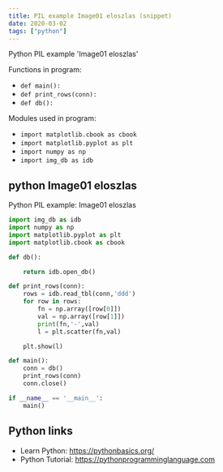```yaml
---
title: PIL example Image01 eloszlas (snippet)
date: 2020-03-02
tags: ["python"]
---
```

Python PIL example 'Image01 eloszlas'

Functions in program: 
* `def main():`
* `def print_rows(conn):`
* `def db():`

Modules used in program: 
* `import matplotlib.cbook as cbook`
* `import matplotlib.pyplot as plt`
* `import numpy as np`
* `import img_db as idb`

## python Image01 eloszlas

Python PIL example: Image01 eloszlas

```python
import img_db as idb
import numpy as np
import matplotlib.pyplot as plt
import matplotlib.cbook as cbook

def db():

    return idb.open_db()

def print_rows(conn):
    rows = idb.read_tbl(conn,'ddd')
    for row in rows:
        fn = np.array([row[0]])
        val = np.array([row[1]])
        print(fn,'-',val)
        l = plt.scatter(fn,val)

    plt.show(l)

def main():
    conn = db()
    print_rows(conn)
    conn.close()

if __name__ == '__main__':
    main()


```

## Python links

- Learn Python: https://pythonbasics.org/
- Python Tutorial: https://pythonprogramminglanguage.com

